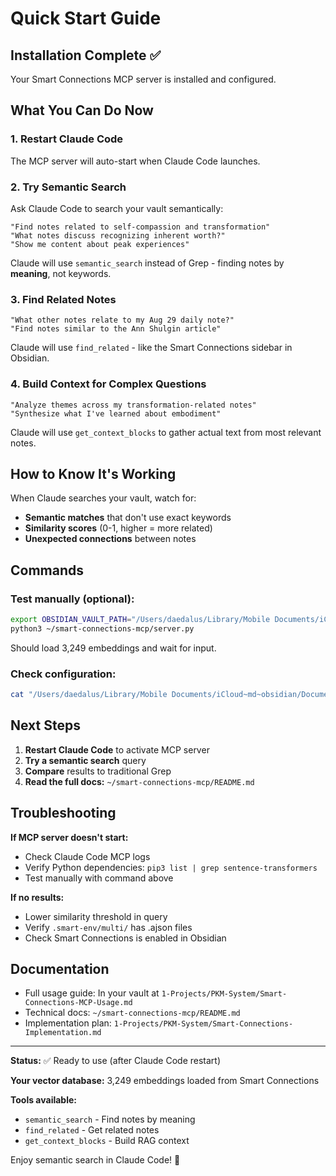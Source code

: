 # Quick Start Guide

## Installation Complete ✅

Your Smart Connections MCP server is installed and configured.

## What You Can Do Now

### 1. Restart Claude Code

The MCP server will auto-start when Claude Code launches.

### 2. Try Semantic Search

Ask Claude Code to search your vault semantically:

```
"Find notes related to self-compassion and transformation"
"What notes discuss recognizing inherent worth?"
"Show me content about peak experiences"
```

Claude will use `semantic_search` instead of Grep - finding notes by **meaning**, not keywords.

### 3. Find Related Notes

```
"What other notes relate to my Aug 29 daily note?"
"Find notes similar to the Ann Shulgin article"
```

Claude will use `find_related` - like the Smart Connections sidebar in Obsidian.

### 4. Build Context for Complex Questions

```
"Analyze themes across my transformation-related notes"
"Synthesize what I've learned about embodiment"
```

Claude will use `get_context_blocks` to gather actual text from most relevant notes.

## How to Know It's Working

When Claude searches your vault, watch for:
- **Semantic matches** that don't use exact keywords
- **Similarity scores** (0-1, higher = more related)
- **Unexpected connections** between notes

## Commands

### Test manually (optional):
```bash
export OBSIDIAN_VAULT_PATH="/Users/daedalus/Library/Mobile Documents/iCloud~md~obsidian/Documents/Daedalus"
python3 ~/smart-connections-mcp/server.py
```

Should load 3,249 embeddings and wait for input.

### Check configuration:
```bash
cat "/Users/daedalus/Library/Mobile Documents/iCloud~md~obsidian/Documents/Daedalus/.claude/mcp.json"
```

## Next Steps

1. **Restart Claude Code** to activate MCP server
2. **Try a semantic search** query
3. **Compare** results to traditional Grep
4. **Read the full docs:** `~/smart-connections-mcp/README.md`

## Troubleshooting

**If MCP server doesn't start:**
- Check Claude Code MCP logs
- Verify Python dependencies: `pip3 list | grep sentence-transformers`
- Test manually with command above

**If no results:**
- Lower similarity threshold in query
- Verify `.smart-env/multi/` has .ajson files
- Check Smart Connections is enabled in Obsidian

## Documentation

- Full usage guide: In your vault at `1-Projects/PKM-System/Smart-Connections-MCP-Usage.md`
- Technical docs: `~/smart-connections-mcp/README.md`
- Implementation plan: `1-Projects/PKM-System/Smart-Connections-Implementation.md`

---

**Status:** ✅ Ready to use (after Claude Code restart)

**Your vector database:** 3,249 embeddings loaded from Smart Connections

**Tools available:**
- `semantic_search` - Find notes by meaning
- `find_related` - Get related notes
- `get_context_blocks` - Build RAG context

Enjoy semantic search in Claude Code! 🎉
